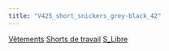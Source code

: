 ```yaml
---
title: "V425_short_snickers_grey-black_42"
---
```


[Vêtements](notes/equipements/L_Vetements.md) [Shorts de travail](notes/Shorts%20de%20travail.md) [S_Libre](notes/statut/S_Libre.md)